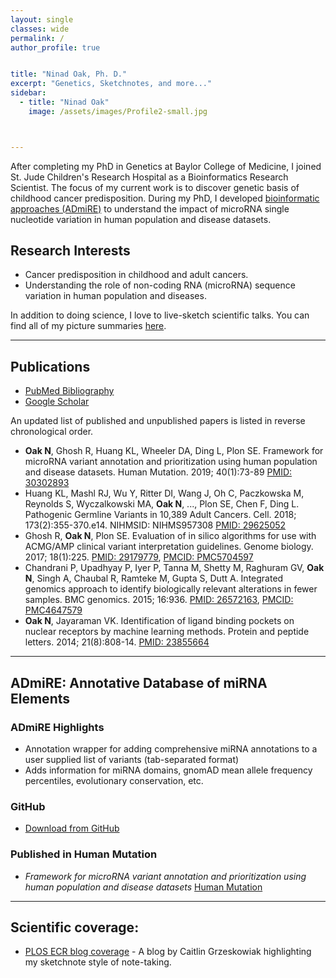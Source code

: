 ```yaml
---
layout: single
classes: wide
permalink: /
author_profile: true


title: "Ninad Oak, Ph. D."
excerpt: "Genetics, Sketchnotes, and more..."
sidebar:
  - title: "Ninad Oak"
    image: /assets/images/Profile2-small.jpg



---
```


After completing my PhD in Genetics at Baylor College of Medicine, I joined St. Jude Children's Research Hospital as a Bioinformatics Research Scientist.
The focus of my current work is to discover genetic basis of childhood cancer predisposition.
During my PhD, I developed [bioinformatic approaches (ADmiRE)](https://github.com/nroak/admire) to understand the impact of microRNA single nucleotide variation in human population and disease datasets.

## Research Interests

- Cancer predisposition in childhood and adult cancers.
- Understanding the role of non-coding RNA (microRNA) sequence variation in human population and diseases.

In addition to doing science, I love to live-sketch scientific talks. You can find all of my picture summaries [here](sketchnotes).

---
## Publications

- [PubMed Bibliography](https://www.ncbi.nlm.nih.gov/sites/myncbi/1jQDtZLm9on5T/bibliography/40122621/public/?sort=date&direction=ascending)
- [Google Scholar](https://scholar.google.com/citations?user=oE-Da48AAAAJ&hl=en)

An updated list of published and unpublished papers is listed in reverse chronological order.

- **Oak N**, Ghosh R, Huang KL, Wheeler DA, Ding L, Plon SE. Framework for microRNA variant annotation and prioritization using human population and disease datasets. Human Mutation. 2019; 40(1):73-89 [PMID: 30302893](https://www.ncbi.nlm.nih.gov/pubmed/30302893)
- Huang KL, Mashl RJ, Wu Y, Ritter DI, Wang J, Oh C, Paczkowska M, Reynolds S, Wyczalkowski MA, **Oak N**, ..., Plon SE, Chen F, Ding L. Pathogenic Germline Variants in 10,389 Adult Cancers. Cell. 2018; 173(2):355-370.e14. NIHMSID: NIHMS957308 [PMID: 29625052](https://www.ncbi.nlm.nih.gov/pubmed/29625052)
- Ghosh R, **Oak N**, Plon SE. Evaluation of in silico algorithms for use with ACMG/AMP clinical variant interpretation guidelines. Genome biology. 2017; 18(1):225. [PMID: 29179779](https://www.ncbi.nlm.nih.gov/pubmed/29179779), [PMCID: PMC5704597](https://www.ncbi.nlm.nih.gov/pmc/articles/PMC5704597/)
- Chandrani P, Upadhyay P, Iyer P, Tanna M, Shetty M, Raghuram GV, **Oak N**, Singh A,  Chaubal R, Ramteke M, Gupta S, Dutt A. Integrated genomics approach to identify biologically relevant alterations in fewer samples. BMC genomics. 2015; 16:936. [PMID: 26572163](https://www.ncbi.nlm.nih.gov/pubmed/26572163), [PMCID: PMC4647579](https://www.ncbi.nlm.nih.gov/pmc/articles/PMC4647579/)
- **Oak N**, Jayaraman VK. Identification of ligand binding pockets on nuclear receptors by machine learning methods. Protein and peptide letters. 2014; 21(8):808-14. [PMID: 23855664](https://www.ncbi.nlm.nih.gov/pubmed/23855664)

---


## ADmiRE: Annotative Database of miRNA Elements
### ADmiRE Highlights

- Annotation wrapper for adding comprehensive miRNA annotations to a user supplied list of variants (tab-separated format)
- Adds information for miRNA domains, gnomAD mean allele frequency percentiles, evolutionary conservation, etc.

### GitHub

- [Download from GitHub](https://github.com/nroak/ADmiRE)

### Published in Human Mutation

- *Framework for microRNA variant annotation and prioritization using human population and disease datasets* [Human Mutation](https://onlinelibrary.wiley.com/doi/full/10.1002/humu.23668)

---

## Scientific coverage:

- [PLOS ECR blog coverage](http://blogs.plos.org/thestudentblog/2017/01/31/the-art-of-selling-science-presenting-an-engaging-scientific-talk/) - A blog by Caitlin Grzeskowiak highlighting my sketchnote style of note-taking.
